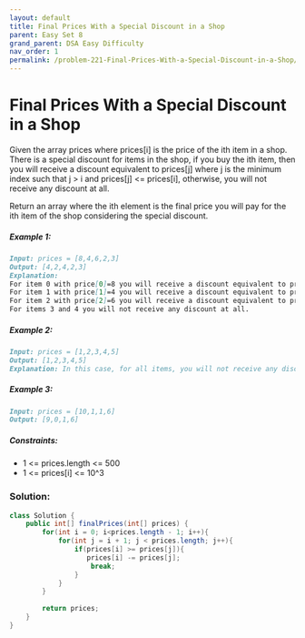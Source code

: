 ```yaml
---
layout: default
title: Final Prices With a Special Discount in a Shop
parent: Easy Set 8
grand_parent: DSA Easy Difficulty
nav_order: 1
permalink: /problem-221-Final-Prices-With-a-Special-Discount-in-a-Shop/
---
```

# Final Prices With a Special Discount in a Shop

Given the array prices where prices[i] is the price of the ith item in a shop. There is a special discount for items in the shop, if you buy the ith item, then you will receive a discount equivalent to prices[j] where j is the minimum index such that j > i and prices[j] <= prices[i], otherwise, you will not receive any discount at all.

Return an array where the ith element is the final price you will pay for the ith item of the shop considering the special discount.

##### Example 1:
```markdown
Input: prices = [8,4,6,2,3]
Output: [4,2,4,2,3]
Explanation:
For item 0 with price[0]=8 you will receive a discount equivalent to prices[1]=4, therefore, the final price you will pay is 8 - 4 = 4.
For item 1 with price[1]=4 you will receive a discount equivalent to prices[3]=2, therefore, the final price you will pay is 4 - 2 = 2.
For item 2 with price[2]=6 you will receive a discount equivalent to prices[3]=2, therefore, the final price you will pay is 6 - 2 = 4.
For items 3 and 4 you will not receive any discount at all.
```

##### Example 2:
```markdown
Input: prices = [1,2,3,4,5]
Output: [1,2,3,4,5]
Explanation: In this case, for all items, you will not receive any discount at all.
```
##### Example 3:
```markdown
Input: prices = [10,1,1,6]
Output: [9,0,1,6]
```
##### Constraints:
* 1 <= prices.length <= 500
* 1 <= prices[i] <= 10^3

### Solution:
```java
class Solution {
    public int[] finalPrices(int[] prices) {
        for(int i = 0; i<prices.length - 1; i++){
            for(int j = i + 1; j < prices.length; j++){
                if(prices[i] >= prices[j]){
                   prices[i] -= prices[j];
                    break;
                }
            }
        }
        
        return prices;
    }
}
```